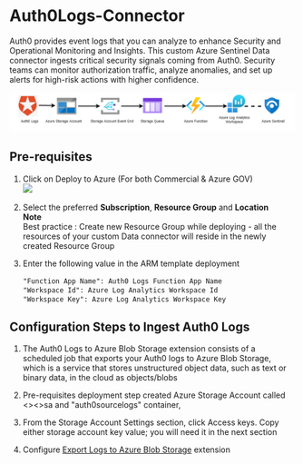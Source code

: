 # Auth0Logs-Connector
Auth0 provides event logs that you can analyze to enhance Security and Operational Monitoring and Insights. This custom Azure Sentinel Data connector ingests critical security signals coming from Auth0. 
Security teams can monitor authorization traffic, analyze anomalies, and set up alerts for high-risk actions with higher confidence.

![Auth0LogsIngestionFlow](./images/Auth0LogsIngestionFlow.png) 

## **Pre-requisites**

1. Click on Deploy to Azure (For both Commercial & Azure GOV)  
   <a href="https://portal.azure.com/#create/Microsoft.Template/uri/https%3A%2F%2Fraw.githubusercontent.com%2Fandedevsecops%2FAuth0Logs-Connector%2Fmain%2Fazuredeploy_auth0.json" target="_blank">
    <img src="https://aka.ms/deploytoazurebutton"/>
	</a>
  

2. Select the preferred **Subscription**, **Resource Group** and **Location**  
   **Note**  
   Best practice : Create new Resource Group while deploying - all the resources of your custom Data connector will reside in the newly created Resource 
   Group
   
3. Enter the following value in the ARM template deployment
	```
	"Function App Name": Auth0 Logs Function App Name
	"Workspace Id": Azure Log Analytics Workspace Id​
	"Workspace Key": Azure Log Analytics Workspace Key
	```

## Configuration Steps to Ingest Auth0 Logs

1.	The Auth0 Logs to Azure Blob Storage extension consists of a scheduled job that exports your Auth0 logs to Azure Blob Storage, 
    which is a service that stores unstructured object data, such as text or binary data, in the cloud as objects/blobs  
	
2. Pre-requisites deployment step created Azure Storage Account called <<Function App Name>><<uniqueid>>sa and "auth0sourcelogs" container, 

3. From the Storage Account Settings section, click Access keys. Copy either storage account key value; you will need it in the next section

4. Configure [Export Logs to Azure Blob Storage](https://auth0.com/docs/extensions/export-logs-to-azure-blob-storage#configure-the-extension) extension